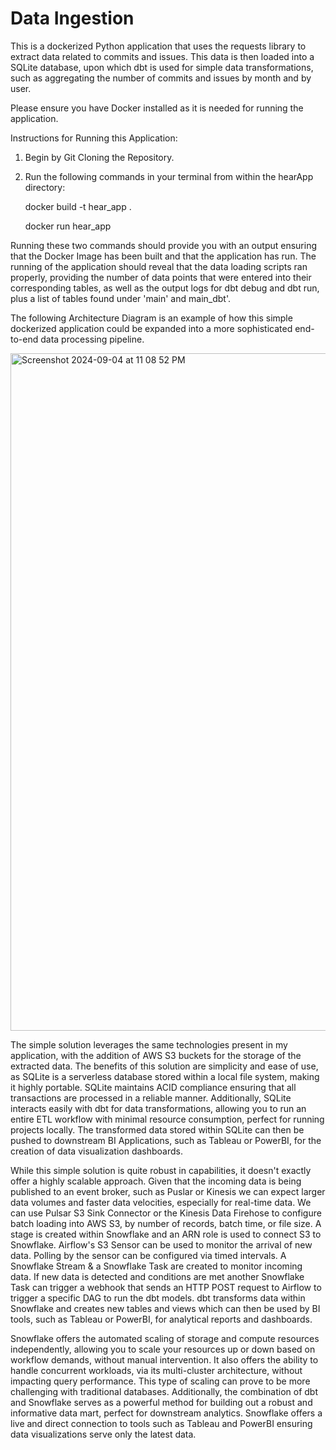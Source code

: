 # Data Ingestion

This is a dockerized Python application that uses the requests library to extract data related to commits and issues. This data is then loaded into a SQLite database, upon which dbt is used for simple data transformations, such as aggregating the number of commits and issues by month and by user. 

Please ensure you have Docker installed as it is needed for running the application. 

Instructions for Running this Application: 

1. Begin by Git Cloning the Repository.
2. Run the following commands in your terminal from within the hearApp directory:

   docker build -t hear_app .
   
   docker run hear_app

Running these two commands should provide you with an output ensuring that the Docker Image has been built and that the application has run. The running of the application should reveal that the data loading scripts ran properly, providing the number of data points that were entered into their corresponding tables, as well as the output logs for dbt debug and dbt run, plus a list of tables found under 'main' and main_dbt'. 

The following Architecture Diagram is an example of how this simple dockerized application could be expanded into a more sophisticated end-to-end data processing pipeline. 

   <img width="1084" alt="Screenshot 2024-09-04 at 11 08 52 PM" src="https://github.com/user-attachments/assets/7a9bb97e-1965-4f27-852d-7bdcf0804477">

The simple solution leverages the same technologies present in my application, with the addition of AWS S3 buckets for the storage of the extracted data. The benefits of this solution are simplicity and ease of use, as SQLite is a serverless database stored within a local file system, making it highly portable. SQLite  maintains ACID compliance ensuring that all transactions are processed in a reliable manner. Additionally, SQLite interacts easily with dbt for data transformations, allowing you to run an entire ETL workflow with minimal resource consumption, perfect for running projects locally. The transformed data stored within SQLite can then be pushed to downstream BI Applications, such as Tableau or PowerBI, for the creation of data visualization dashboards. 

While this simple solution is quite robust in capabilities, it doesn't exactly offer a highly scalable approach. Given that the incoming data is being published to an event broker, such as Puslar or Kinesis we can expect larger data volumes and faster data velocities, especially for real-time data. We can use Pulsar S3 Sink Connector or the Kinesis Data Firehose to configure batch loading into AWS S3, by number of records, batch time, or file size. A stage is created within Snowflake and an ARN role is used to connect S3 to Snowflake. Airflow's S3 Sensor can be used to monitor the arrival of new data. Polling by the sensor can be configured via timed intervals. A Snowflake Stream & a Snowflake Task are created to monitor incoming data. If new data is detected and conditions are met another Snowflake Task can trigger a webhook that sends an HTTP POST request to Airflow to trigger a specific DAG to run the dbt models. dbt transforms data within Snowflake and creates new tables and views which can then be used by BI tools, such as Tableau or PowerBI, for analytical reports and dashboards. 

Snowflake offers the automated scaling of storage and compute resources independently, allowing you to scale your resources up or down based on workflow demands, without manual intervention. It also offers the ability to handle concurrent workloads, via its multi-cluster architecture, without impacting query performance. This type of scaling can prove to be more challenging with traditional databases. Additionally, the combination of dbt and Snowflake serves as a powerful method for building out a robust and informative data mart, perfect for downstream analytics. Snowflake offers a live and direct connection to tools such as Tableau and PowerBI ensuring data visualizations serve only the latest data. 










